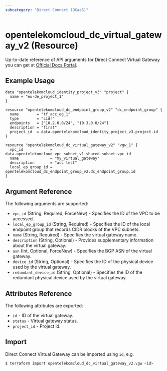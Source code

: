 ```yaml
---
subcategory: "Direct Connect (DCaaS)"
---
```

# opentelekomcloud_dc_virtual_gateway_v2 (Resource)

Up-to-date reference of API arguments for Direct Connect Virtual Gateway you can get at
[Official Docs Portal](https://docs.otc.t-systems.com/direct-connect/api-ref/apis/virtual_gateway/index.html).

## Example Usage

```hcl
data "opentelekomcloud_identity_project_v3" "project" {
  name = "eu-de_project_1"
}

resource "opentelekomcloud_dc_endpoint_group_v2" "dc_endpoint_group" {
  name        = "tf_acc_eg_1"
  type        = "cidr"
  endpoints   = ["10.2.0.0/24", "10.3.0.0/24"]
  description = "first"
  project_id  = data.opentelekomcloud_identity_project_v3.project.id
}

resource "opentelekomcloud_dc_virtual_gateway_v2" "vgw_1" {
  vpc_id            = data.opentelekomcloud_vpc_subnet_v1.shared_subnet.vpc_id
  name              = "my_virtual_gateway"
  description       = "acc test"
  local_ep_group_id = opentelekomcloud_dc_endpoint_group_v2.dc_endpoint_group.id
}
```

## Argument Reference

The following arguments are supported:

* `vpc_id` (String, Required, ForceNew) - Specifies the ID of the VPC to be accessed.
* `local_ep_group_id` (String, Required) - Specifies the ID of the local endpoint group that records CIDR blocks of the VPC subnets.
* `name` (String, Required) - Specifies the virtual gateway name.
* `description` (String, Optional) - Provides supplementary information about the virtual gateway.
* `asn` (Int, Optional, ForceNew) - Specifies the BGP ASN of the virtual gateway.
* `device_id` (String, Optional) - Specifies the ID of the physical device used by the virtual gateway.
* `redundant_device_id` (String, Optional) - Specifies the ID of the redundant physical device used by the virtual gateway.

## Attributes Reference

The following attributes are exported:

* `id` -  ID of the virtual gateway.
* `status` -  Virtual gateway status.
* `project_id` -  Project id.

## Import

Direct Connect Virtual Gateway can be imported using `id`, e.g.

```sh
$ terraform import opentelekomcloud_dc_virtual_gateway_v2.vgw <id>
```
